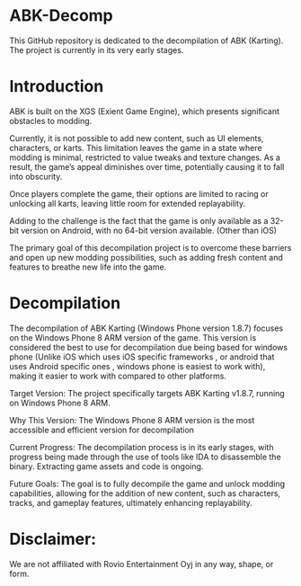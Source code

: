 # ABK-Decomp

This GitHub repository is dedicated to the decompilation of ABK (Karting).
The project is currently in its very early stages.

# Introduction

ABK is built on the XGS (Exient Game Engine), which presents significant obstacles to modding.

Currently, it is not possible to add new content, such as UI elements, characters, or karts.
This limitation leaves the game in a state where modding is minimal, restricted to value tweaks and texture changes. As a result, the game’s appeal diminishes over time, potentially causing it to fall into obscurity.

Once players complete the game, their options are limited to racing or unlocking all karts, leaving little room for extended replayability.

Adding to the challenge is the fact that the game is only available as a 32-bit version on Android, with no 64-bit version available. (Other than iOS)

The primary goal of this decompilation project is to overcome these barriers and open up new modding possibilities, such as adding fresh content and features to breathe new life into the game.

# Decompilation
The decompilation of ABK Karting (Windows Phone version 1.8.7) focuses on the Windows Phone 8 ARM version of the game. This version is considered the best to use for decompilation due being based for windows phone (Unlike iOS which uses iOS specific frameworks , or android that uses Android specific ones , windows phone is easiest to work with), making it easier to work with compared to other platforms.

Target Version: The project specifically targets ABK Karting v1.8.7, running on Windows Phone 8 ARM.

Why This Version: The Windows Phone 8 ARM version is the most accessible and efficient version for decompilation

Current Progress: The decompilation process is in its early stages, with progress being made through the use of tools like IDA to disassemble the binary. Extracting game assets and code is ongoing.

Future Goals: The goal is to fully decompile the game and unlock modding capabilities, allowing for the addition of new content, such as characters, tracks, and gameplay features, ultimately enhancing replayability.

# Disclaimer:
We are not affiliated with Rovio Entertainment Oyj in any way, shape, or form.
